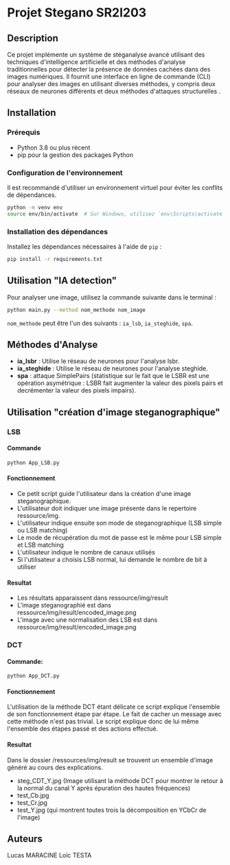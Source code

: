 
# Projet Stegano SR2I203

## Description
Ce projet implémente un système de stéganalyse avancé utilisant des techniques d'intelligence artificielle et des méthodes d'analyse traditionnelles pour détecter la présence de données cachées dans des images numériques. Il fournit une interface en ligne de commande (CLI) pour analyser des images en utilisant diverses méthodes, y compris deux réseaux de neurones différents et deux méthodes d'attaques structurelles .

## Installation

### Prérequis
- Python 3.8 ou plus récent
- pip pour la gestion des packages Python

### Configuration de l'environnement
Il est recommandé d'utiliser un environnement virtuel pour éviter les conflits de dépendances.

```bash
python -m venv env
source env/bin/activate  # Sur Windows, utilisez `env\Scripts\activate`
```

### Installation des dépendances
Installez les dépendances nécessaires à l'aide de `pip` :

```bash
pip install -r requirements.txt
```

## Utilisation "IA detection"

Pour analyser une image, utilisez la commande suivante dans le terminal :

```bash
python main.py --method nom_methode nom_image
```

`nom_methode` peut être l'un des suivants : `ia_lsb`, `ia_steghide`, `spa`.

## Méthodes d'Analyse

- **ia_lsbr** : Utilise le réseau de neurones pour l'analyse lsbr.
- **ia_steghide** : Utilise le réseau de neurones pour l'analyse steghide.
- **spa** : attaque SimplePairs (statistique sur le fait que le LSBR est une opération asymétrique : LSBR fait augmenter la valeur des pixels pairs et decrémenter la valeur des pixels impairs).

## Utilisation "création d'image steganographique"

### LSB 

#### Commande

```bash
python App_LSB.py
```

#### Fonctionnement

- Ce petit script guide l'utilisateur dans la création d'une image steganographique.
- L'utilisateur doit indiquer une image présente dans le repertoire ressource/img.
- L'utilisateur indique ensuite son mode de steganographique (LSB simple ou LSB matching)
- Le mode de récupération du mot de passe est le même pour LSB simple et LSB matching
- L'utilisateur indique le nombre de canaux utilisés
- Si l'utilisateur a choisis LSB normal, lui demande le nombre de bit à utiliser

#### Resultat 

- Les résultats apparaissent dans ressource/img/result
- L'image steganographié est dans ressource/img/result/encoded_image.png
- L'image avec une normalisation des LSB est dans ressource/img/result/encoded_image.png

### DCT



#### Commande:

```bash
python App_DCT.py
```

#### Fonctionnement 
L'utilisation de la méthode DCT étant délicate ce script explique l'ensemble de son fonctionnement étape par étape. 
Le fait de cacher un message avec cette méthode n'est pas trivial.
Le script explique donc de lui même l'ensemble des étapes passé et des actions effectué. 

#### Resultat

Dans le dossier /ressources/img/result se trouvent un ensemble d'image généré au cours des explications. 
- steg_CDT_Y.jpg (Image utilisant la méthode DCT pour montrer le retour à la normal du canal Y après épuration des hautes fréquences)
- test_Cb.jpg 
- test_Cr.jpg 
- test_Y.jpg (qui montrent toutes trois la décomposition en YCbCr de l'image)

## Auteurs

Lucas MARACINE 
Loïc TESTA

